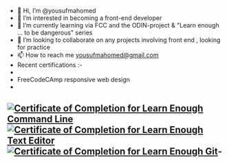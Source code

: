 - 👋 Hi, I’m @yousufmahomed
- 👀 I’m interested in becoming a front-end developer
- 🌱 I’m currently learning via FCC and the ODIN-project & "Learn enough ... to be dangerous" series
- 💞️ I’m looking to collaborate on any projects involving front end , looking for practice
- 📫 How to reach me yousufmahomed@gmail.com
- Recent certifications :-
-    
- FreeCodeCAmp responsive web design
- 
<a href="https://www.learnenough.com/certificates/fd21db43"><img src="https://www.learnenough.com/certificates/fd21db43/command-line-tutorial.svg" alt="Certificate of Completion for Learn Enough Command Line"></a><a href="https://www.learnenough.com/certificates/fd21db43"><img src="https://www.learnenough.com/certificates/fd21db43/text-editor-tutorial.svg" alt="Certificate of Completion for Learn Enough Text Editor"></a><a href="https://www.learnenough.com/certificates/fd21db43"><img src="https://www.learnenough.com/certificates/fd21db43/git-tutorial.svg" alt="Certificate of Completion for Learn Enough Git"></a>-     
- 

<!---
yousufmahomed/yousufmahomed is a ✨ special ✨ repository because its `README.md` (this file) appears on your GitHub profile.
You can click the Preview link to take a look at your changes.
--->
